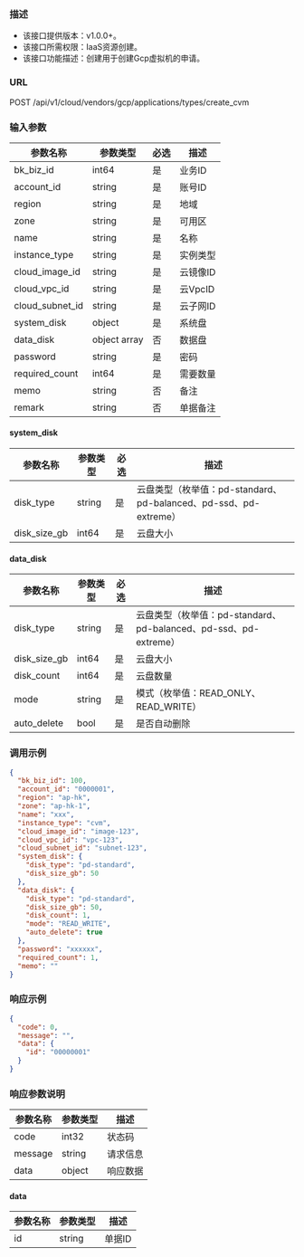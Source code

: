 ### 描述

- 该接口提供版本：v1.0.0+。
- 该接口所需权限：IaaS资源创建。
- 该接口功能描述：创建用于创建Gcp虚拟机的申请。

### URL

POST /api/v1/cloud/vendors/gcp/applications/types/create_cvm

### 输入参数

| 参数名称                        | 参数类型          | 必选 | 描述                                                                                                                   |
|-----------------------------|---------------|----|----------------------------------------------------------------------------------------------------------------------|
| bk_biz_id                   | int64         | 是  | 业务ID                                                                                                                 |
| account_id                  | string        | 是  | 账号ID                                                                                                                 |
| region                      | string        | 是  | 地域                                                                                                                   |
| zone                        | string        | 是  | 可用区                                                                                                                  |
| name                        | string        | 是  | 名称                                                                                                                   |
| instance_type               | string        | 是  | 实例类型                                                                                                                 |
| cloud_image_id              | string        | 是  | 云镜像ID                                                                                                                |
| cloud_vpc_id                | string        | 是  | 云VpcID                                                                                                               |
| cloud_subnet_id             | string        | 是  | 云子网ID                                                                                                                |
| system_disk                 | object        | 是  | 系统盘                                                                                                                  |
| data_disk                   | object  array | 否  | 数据盘                                                                                                                  |
| password                    | string        | 是  | 密码                                                                                                                   |
| required_count              | int64         | 是  | 需要数量                                                                                                                 |
| memo                        | string        | 否  | 备注                                                                                                                   |
| remark                   | string        | 否  | 单据备注    |

#### system_disk
| 参数名称             | 参数类型    | 必选  | 描述                                                   |
|------------------|---------|-----|------------------------------------------------------|
| disk_type        | string  | 是   | 云盘类型（枚举值：pd-standard、pd-balanced、pd-ssd、pd-extreme）  |
| disk_size_gb     | int64   | 是   | 云盘大小                                                 |

#### data_disk
| 参数名称               | 参数类型   | 必选  | 描述                                                  |
|--------------------|--------|-----|-----------------------------------------------------|
| disk_type          | string | 是   | 云盘类型（枚举值：pd-standard、pd-balanced、pd-ssd、pd-extreme） |
| disk_size_gb       | int64  | 是   | 云盘大小                                                |
| disk_count         | int64  | 是   | 云盘数量                                                |
| mode               | string | 是   | 模式（枚举值：READ_ONLY、READ_WRITE）                        |
| auto_delete        | bool   | 是   | 是否自动删除                                              |

### 调用示例
```json
{
  "bk_biz_id": 100,
  "account_id": "0000001",
  "region": "ap-hk",
  "zone": "ap-hk-1",
  "name": "xxx",
  "instance_type": "cvm",
  "cloud_image_id": "image-123",
  "cloud_vpc_id": "vpc-123",
  "cloud_subnet_id": "subnet-123",
  "system_disk": {
    "disk_type": "pd-standard",
    "disk_size_gb": 50
  },
  "data_disk": {
    "disk_type": "pd-standard",
    "disk_size_gb": 50,
    "disk_count": 1,
    "mode": "READ_WRITE",
    "auto_delete": true
  },
  "password": "xxxxxx",
  "required_count": 1,
  "memo": ""
}
```

### 响应示例

```json
{
  "code": 0,
  "message": "",
  "data": {
    "id": "00000001"
  }
}
```

### 响应参数说明

| 参数名称    | 参数类型   | 描述   |
|---------|--------|------|
| code    | int32  | 状态码  |
| message | string | 请求信息 |
| data    | object | 响应数据 |

#### data

| 参数名称 | 参数类型   | 描述   |
|------|--------|------|
| id   | string | 单据ID |

